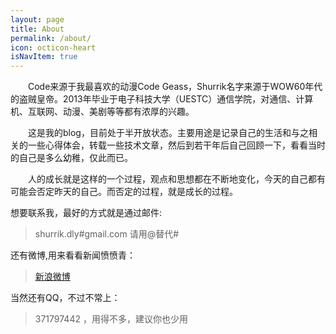 ```yaml
---
layout: page
title: About
permalink: /about/
icon: octicon-heart
isNavItem: true
---
```


　　Code来源于我最喜欢的动漫Code Geass，Shurrik名字来源于WOW60年代的盗贼皇帝。2013年毕业于电子科技大学（UESTC）通信学院，对通信、计算机、互联网、动漫、美剧等等都有浓厚的兴趣。

　　这是我的blog，目前处于半开放状态。主要用途是记录自己的生活和与之相关的一些心得体会，转载一些技术文章，然后到若干年后自己回顾一下，看看当时的自己是多么幼稚，仅此而已。

　　人的成长就是这样的一个过程，观点和思想都在不断地变化，今天的自己都有可能会否定昨天的自己。而否定的过程，就是成长的过程。

想要联系我，最好的方式就是通过邮件:
> shurrik.dly#gmail.com 请用@替代#

还有微博,用来看看新闻愤愤青：
> [新浪微博](http://weibo.com/codeshurrik)

当然还有QQ，不过不常上：
> 371797442 ，用得不多，建议你也少用